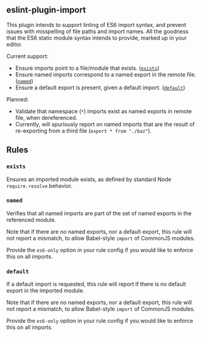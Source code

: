 eslint-plugin-import
---

This plugin intends to support linting of ES6 import syntax, and prevent issues with misspelling of file paths and import names. All the goodness that the ES6 static module syntax intends to provide, marked up in your editor.

Current support:

* Ensure imports point to a file/module that exists. ([`exists`](#exists))
* Ensure named imports correspond to a named export in the remote file. ([`named`](#named))
* Ensure a default export is present, given a default import. ([`default`](#default))

Planned:

* Validate that namespace (`*`) imports exist as named exports in remote file, when dereferenced.
* Currently, will spuriously report on named imports that are the result of re-exporting from a third file (`export * from "./baz"`).


## Rules

### `exists`

Ensures an imported module exists, as defined by standard Node `require.resolve` behavior.

### `named`

Verifies that all named imports are part of the set of named exports in the referenced module.

Note that if there are _no_ named exports, nor a default export, this rule will not report a mismatch, to allow Babel-style `import` of CommonJS modules.

Provide the `es6-only` option in your rule config if you would like to enforce this on all imports.

### `default`

If a default import is requested, this rule will report if there is no default export in the imported module.

Note that if there are _no_ named exports, nor a default export, this rule will not report a mismatch, to allow Babel-style `import` of CommonJS modules.

Provide the `es6-only` option in your rule config if you would like to enforce this on all imports.
